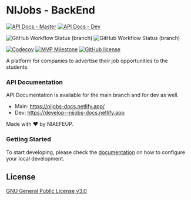 # NIJobs - BackEnd

[![API Docs - Master](https://img.shields.io/badge/Docs-main-blue?style=for-the-badge)](https://nijobs-docs.netlify.app/)
[![API Docs - Dev](https://img.shields.io/badge/Docs-dev-blueviolet?style=for-the-badge)](https://develop--nijobs-docs.netlify.app)


![GitHub Workflow Status (branch)](https://img.shields.io/github/workflow/status/NIAEFEUP/nijobs-be/CI/master?label=BUILD%20-%20Master&style=for-the-badge)
![GitHub Workflow Status (branch)](https://img.shields.io/github/workflow/status/NIAEFEUP/nijobs-be/CI/develop?label=BUILD%20-%20Develop&style=for-the-badge)

[![Codecov](https://img.shields.io/codecov/c/gh/NIAEFEUP/nijobs-be?style=for-the-badge&token=2RN5AESWQI)](https://app.codecov.io/gh/NIAEFEUP/nijobs-be)
[![MVP Milestone](https://img.shields.io/github/milestones/progress-percent/NIAEFEUP/nijobs-be/2?style=for-the-badge)](https://github.com/NIAEFEUP/nijobs-be/milestone/2)
[![GitHub license](https://img.shields.io/github/license/NIAEFEUP/nijobs-be.svg?style=for-the-badge)](https://github.com/NIAEFEUP/nijobs-be/blob/master/LICENSE)

A platform for companies to advertise their job opportunities to the students.

### API Documentation

API Documentation is available for the main branch and for dev as well.

* Main: https://nijobs-docs.netlify.app/
* Dev: https://develop--nijobs-docs.netlify.app

Made with ❤️ by NIAEFEUP.

### Getting Started

To start developing, please check the [documentation](https://nijobs-docs.netlify.app/intro/getting-started) on how to configure your local development.

## License

[GNU General Public License v3.0](https://choosealicense.com/licenses/gpl-3.0/)
